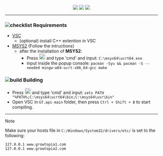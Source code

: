 <div align="center">

[![](https://github.com/GT-api/GT.api/actions/workflows/make.yml/badge.svg?branch=main&event=push)](https://github.com/GT-api/GT.api/actions/workflows/make.yml)
[![](https://app.codacy.com/project/badge/Grade/f137293097f042a8a7bc7b5e94a89d38)](https://app.codacy.com/gh/GT-api/GT.api/dashboard?utm_source=gh&utm_medium=referral&utm_content=&utm_campaign=Badge_grade)
[![](https://dcbadge.limes.pink/api/server/zzWHgzaF7J?style=flat)](https://discord.gg/zzWHgzaF7J)

</div>

***
### ![checklist](https://github.com/microsoft/vscode-icons/blob/main/icons/dark/checklist.svg) Requirements

- [VSC](https://code.visualstudio.com/)
  - (optional) install C++ extention in VSC
- [MSYS2](https://www.msys2.org/) (Follow the intructions)
  - after the installation of **MSYS2**:
    - Press <img src="https://www.servis-repas.cz/user/categories/orig/windows-11-icon.png" width="20" height="20"></img> and type 'cmd' and input: `C:\msys64\ucrt64.exe`
    - input inside the popup console: `pacman -Syu && pacman -S --needed mingw-w64-ucrt-x86_64-gcc make`
### ![build](https://github.com/microsoft/vscode-icons/blob/main/icons/dark/build.svg) Building 
- Press <img src="https://www.servis-repas.cz/user/categories/orig/windows-11-icon.png" width="20" height="20"></img> and type 'cmd' and input: `setx PATH "%PATH%;C:\msys64\ucrt64\bin;C:\msys64\usr\bin"`
- Open VSC in `GT.api-main` folder, then press `Ctrl + Shift + B` to start compiling.

***
> [!NOTE]
> Make sure your hosts file in `C:/Windows/System32/drivers/etc/` is set to the following:
> ```
> 127.0.0.1 www.growtopia1.com
> 127.0.0.1 www.growtopia2.com
> ```
